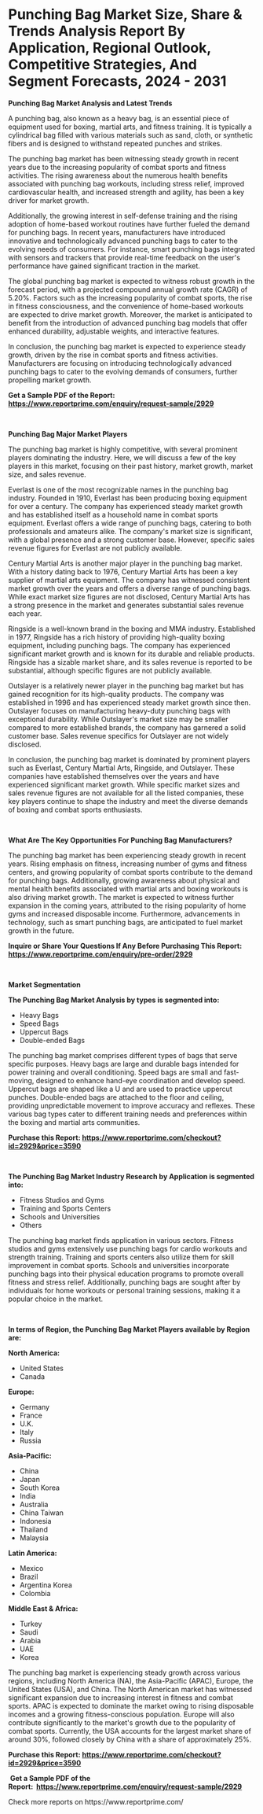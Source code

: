 <p><h1>Punching Bag Market Size, Share & Trends Analysis Report By Application, Regional Outlook, Competitive Strategies, And Segment Forecasts, 2024 - 2031</h1></p><p><strong>Punching Bag Market Analysis and Latest Trends</strong></p>
<p><p>A punching bag, also known as a heavy bag, is an essential piece of equipment used for boxing, martial arts, and fitness training. It is typically a cylindrical bag filled with various materials such as sand, cloth, or synthetic fibers and is designed to withstand repeated punches and strikes.</p><p>The punching bag market has been witnessing steady growth in recent years due to the increasing popularity of combat sports and fitness activities. The rising awareness about the numerous health benefits associated with punching bag workouts, including stress relief, improved cardiovascular health, and increased strength and agility, has been a key driver for market growth.</p><p>Additionally, the growing interest in self-defense training and the rising adoption of home-based workout routines have further fueled the demand for punching bags. In recent years, manufacturers have introduced innovative and technologically advanced punching bags to cater to the evolving needs of consumers. For instance, smart punching bags integrated with sensors and trackers that provide real-time feedback on the user's performance have gained significant traction in the market.</p><p>The global punching bag market is expected to witness robust growth in the forecast period, with a projected compound annual growth rate (CAGR) of 5.20%. Factors such as the increasing popularity of combat sports, the rise in fitness consciousness, and the convenience of home-based workouts are expected to drive market growth. Moreover, the market is anticipated to benefit from the introduction of advanced punching bag models that offer enhanced durability, adjustable weights, and interactive features.</p><p>In conclusion, the punching bag market is expected to experience steady growth, driven by the rise in combat sports and fitness activities. Manufacturers are focusing on introducing technologically advanced punching bags to cater to the evolving demands of consumers, further propelling market growth.</p></p>
<p><strong>Get a Sample PDF of the Report:&nbsp; <a href="https://www.reportprime.com/enquiry/request-sample/2929">https://www.reportprime.com/enquiry/request-sample/2929</a></strong></p>
<p>&nbsp;</p>
<p><strong>Punching Bag Major Market Players</strong></p>
<p><p>The punching bag market is highly competitive, with several prominent players dominating the industry. Here, we will discuss a few of the key players in this market, focusing on their past history, market growth, market size, and sales revenue.</p><p>Everlast is one of the most recognizable names in the punching bag industry. Founded in 1910, Everlast has been producing boxing equipment for over a century. The company has experienced steady market growth and has established itself as a household name in combat sports equipment. Everlast offers a wide range of punching bags, catering to both professionals and amateurs alike. The company's market size is significant, with a global presence and a strong customer base. However, specific sales revenue figures for Everlast are not publicly available.</p><p>Century Martial Arts is another major player in the punching bag market. With a history dating back to 1976, Century Martial Arts has been a key supplier of martial arts equipment. The company has witnessed consistent market growth over the years and offers a diverse range of punching bags. While exact market size figures are not disclosed, Century Martial Arts has a strong presence in the market and generates substantial sales revenue each year.</p><p>Ringside is a well-known brand in the boxing and MMA industry. Established in 1977, Ringside has a rich history of providing high-quality boxing equipment, including punching bags. The company has experienced significant market growth and is known for its durable and reliable products. Ringside has a sizable market share, and its sales revenue is reported to be substantial, although specific figures are not publicly available.</p><p>Outslayer is a relatively newer player in the punching bag market but has gained recognition for its high-quality products. The company was established in 1996 and has experienced steady market growth since then. Outslayer focuses on manufacturing heavy-duty punching bags with exceptional durability. While Outslayer's market size may be smaller compared to more established brands, the company has garnered a solid customer base. Sales revenue specifics for Outslayer are not widely disclosed.</p><p>In conclusion, the punching bag market is dominated by prominent players such as Everlast, Century Martial Arts, Ringside, and Outslayer. These companies have established themselves over the years and have experienced significant market growth. While specific market sizes and sales revenue figures are not available for all the listed companies, these key players continue to shape the industry and meet the diverse demands of boxing and combat sports enthusiasts.</p></p>
<p>&nbsp;</p>
<p><strong>What Are The Key Opportunities For Punching Bag Manufacturers?</strong></p>
<p><p>The punching bag market has been experiencing steady growth in recent years. Rising emphasis on fitness, increasing number of gyms and fitness centers, and growing popularity of combat sports contribute to the demand for punching bags. Additionally, growing awareness about physical and mental health benefits associated with martial arts and boxing workouts is also driving market growth. The market is expected to witness further expansion in the coming years, attributed to the rising popularity of home gyms and increased disposable income. Furthermore, advancements in technology, such as smart punching bags, are anticipated to fuel market growth in the future.</p></p>
<p><strong>Inquire or Share Your Questions If Any Before Purchasing This Report: <a href="https://www.reportprime.com/enquiry/pre-order/2929">https://www.reportprime.com/enquiry/pre-order/2929</a></strong></p>
<p>&nbsp;</p>
<p><strong>Market Segmentation</strong></p>
<p><strong>The Punching Bag Market Analysis by types is segmented into:</strong></p>
<p><ul><li>Heavy Bags</li><li>Speed Bags</li><li>Uppercut Bags</li><li>Double-ended Bags</li></ul></p>
<p><p>The punching bag market comprises different types of bags that serve specific purposes. Heavy bags are large and durable bags intended for power training and overall conditioning. Speed bags are small and fast-moving, designed to enhance hand-eye coordination and develop speed. Uppercut bags are shaped like a U and are used to practice uppercut punches. Double-ended bags are attached to the floor and ceiling, providing unpredictable movement to improve accuracy and reflexes. These various bag types cater to different training needs and preferences within the boxing and martial arts communities.</p></p>
<p><strong>Purchase this Report:&nbsp;<a href="https://www.reportprime.com/checkout?id=2929&price=3590">https://www.reportprime.com/checkout?id=2929&price=3590</a></strong></p>
<p>&nbsp;</p>
<p><strong>The Punching Bag Market Industry Research by Application is segmented into:</strong></p>
<p><ul><li>Fitness Studios and Gyms</li><li>Training and Sports Centers</li><li>Schools and Universities</li><li>Others</li></ul></p>
<p><p>The punching bag market finds application in various sectors. Fitness studios and gyms extensively use punching bags for cardio workouts and strength training. Training and sports centers also utilize them for skill improvement in combat sports. Schools and universities incorporate punching bags into their physical education programs to promote overall fitness and stress relief. Additionally, punching bags are sought after by individuals for home workouts or personal training sessions, making it a popular choice in the market.</p></p>
<p>&nbsp;</p>
<p><strong>In terms of Region, the Punching Bag Market Players available by Region are:</strong></p>
<p>
    <p> <strong> North America: </strong>
        <ul>
            <li>United States</li>
            <li>Canada</li>
        </ul>
        </p> 
    <p> <strong> Europe: </strong>
        <ul>
            <li>Germany</li>
            <li>France</li>
            <li>U.K.</li>
            <li>Italy</li>
            <li>Russia</li>
        </ul>
        </p> 
    <p> <strong> Asia-Pacific: </strong>
        <ul>
            <li>China</li>
            <li>Japan</li>
            <li>South Korea</li>
            <li>India</li>
            <li>Australia</li>
            <li>China Taiwan</li>
            <li>Indonesia</li>
            <li>Thailand</li>
            <li>Malaysia</li>
        </ul>
        </p> 
    <p> <strong> Latin America: </strong>
        <ul>
            <li>Mexico</li>
            <li>Brazil</li>
            <li>Argentina Korea</li>
            <li>Colombia</li>
        </ul>
        </p> 
    <p> <strong> Middle East & Africa: </strong>
        <ul>
            <li>Turkey</li>
            <li>Saudi</li>
            <li>Arabia</li>
            <li>UAE</li>
            <li>Korea</li>
        </ul>
    </p>
    </p>
<p><p>The punching bag market is experiencing steady growth across various regions, including North America (NA), the Asia-Pacific (APAC), Europe, the United States (USA), and China. The North American market has witnessed significant expansion due to increasing interest in fitness and combat sports. APAC is expected to dominate the market owing to rising disposable incomes and a growing fitness-conscious population. Europe will also contribute significantly to the market's growth due to the popularity of combat sports. Currently, the USA accounts for the largest market share of around 30%, followed closely by China with a share of approximately 25%.</p></p>
<p><strong>Purchase this Report: <a href="https://www.reportprime.com/checkout?id=2929&price=3590">https://www.reportprime.com/checkout?id=2929&price=3590</a></strong></p>
<p>&nbsp;<strong>Get a Sample PDF of the Report:&nbsp;&nbsp;<a href="https://www.reportprime.com/enquiry/request-sample/2929">https://www.reportprime.com/enquiry/request-sample/2929</a></strong></p>
<p><strong></strong></p>
<p>Check more reports on https://www.reportprime.com/</p>